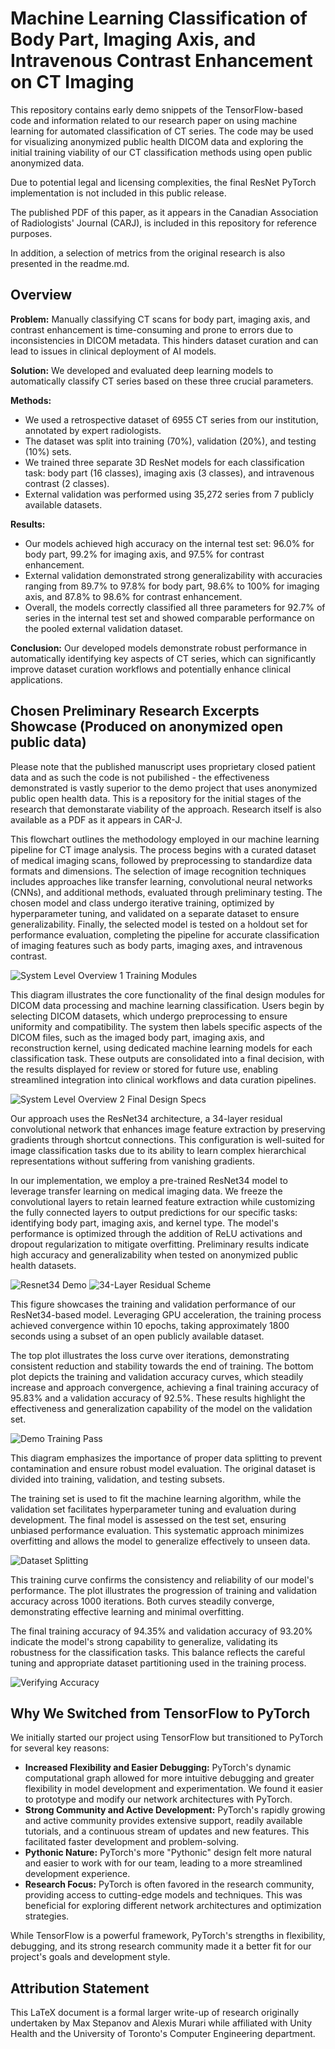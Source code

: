 # Machine Learning Classification of Body Part, Imaging Axis, and Intravenous Contrast Enhancement on CT Imaging

This repository contains early demo snippets of the TensorFlow-based code and information related to our research paper on using machine learning for automated classification of CT series. The code may be used for visualizing anonymized public health DICOM data and exploring the initial training viability of our CT classification methods using open public anonymized data. 

Due to potential legal and licensing complexities, the final ResNet PyTorch implementation is not included in this public release.

The published PDF of this paper, as it appears in the Canadian Association of Radiologists' Journal (CARJ), is included in this repository for reference purposes.

In addition, a selection of metrics from the original research is also presented in the readme.md.

## Overview

**Problem:** Manually classifying CT scans for body part, imaging axis, and contrast enhancement is time-consuming and prone to errors due to inconsistencies in DICOM metadata. This hinders dataset curation and can lead to issues in clinical deployment of AI models.

**Solution:** We developed and evaluated deep learning models to automatically classify CT series based on these three crucial parameters.

**Methods:**

*   We used a retrospective dataset of 6955 CT series from our institution, annotated by expert radiologists.
*   The dataset was split into training (70%), validation (20%), and testing (10%) sets.
*   We trained three separate 3D ResNet models for each classification task: body part (16 classes), imaging axis (3 classes), and intravenous contrast (2 classes).
*   External validation was performed using 35,272 series from 7 publicly available datasets.

**Results:**

*   Our models achieved high accuracy on the internal test set: 96.0% for body part, 99.2% for imaging axis, and 97.5% for contrast enhancement.
*   External validation demonstrated strong generalizability with accuracies ranging from 89.7% to 97.8% for body part, 98.6% to 100% for imaging axis, and 87.8% to 98.6% for contrast enhancement.
*   Overall, the models correctly classified all three parameters for 92.7% of series in the internal test set and showed comparable performance on the pooled external validation dataset.

**Conclusion:** Our developed models demonstrate robust performance in automatically identifying key aspects of CT series, which can significantly improve dataset curation workflows and potentially enhance clinical applications.


## Chosen Preliminary Research Excerpts Showcase (Produced on anonymized open public data)
Please note that the published manuscript uses proprietary closed patient data and as such the code is not pubilished - the effectiveness demonstrated is vastly superior to the demo project that uses anonymized public open health data. This is a repository for the initial stages of the research that demonstarate viability of the approach. Research itself is also available as a PDF as it appears in CAR-J.

This flowchart outlines the methodology employed in our machine learning pipeline for CT image analysis. The process begins with a curated dataset of medical imaging scans, followed by preprocessing to standardize data formats and dimensions. The selection of image recognition techniques includes approaches like transfer learning, convolutional neural networks (CNNs), and additional methods, evaluated through preliminary testing. The chosen model and class undergo iterative training, optimized by hyperparameter tuning, and validated on a separate dataset to ensure generalizability. Finally, the selected model is tested on a holdout set for performance evaluation, completing the pipeline for accurate classification of imaging features such as body parts, imaging axes, and intravenous contrast.

![System Level Overview 1 Training Modules](Assets/System_Level_Overview-1-Training_Modules.png)

This diagram illustrates the core functionality of the final design modules for DICOM data processing and machine learning classification. Users begin by selecting DICOM datasets, which undergo preprocessing to ensure uniformity and compatibility. The system then labels specific aspects of the DICOM files, such as the imaged body part, imaging axis, and reconstruction kernel, using dedicated machine learning models for each classification task. These outputs are consolidated into a final decision, with the results displayed for review or stored for future use, enabling streamlined integration into clinical workflows and data curation pipelines.

![System Level Overview 2 Final Design Specs](Assets/System_Level_Overview-2-Final_Design_Modules.png)

Our approach uses the ResNet34 architecture, a 34-layer residual convolutional network that enhances image feature extraction by preserving gradients through shortcut connections. This configuration is well-suited for image classification tasks due to its ability to learn complex hierarchical representations without suffering from vanishing gradients.

In our implementation, we employ a pre-trained ResNet34 model to leverage transfer learning on medical imaging data. We freeze the convolutional layers to retain learned feature extraction while customizing the fully connected layers to output predictions for our specific tasks: identifying body part, imaging axis, and kernel type. The model's performance is optimized through the addition of ReLU activations and dropout regularization to mitigate overfitting. Preliminary results indicate high accuracy and generalizability when tested on anonymized public health datasets.

![Resnet34 Demo](Assets/Resnet34_Demo.png)
![34-Layer Residual Scheme](Assets/34-Layer-Residual.png)

This figure showcases the training and validation performance of our ResNet34-based model. Leveraging GPU acceleration, the training process achieved convergence within 10 epochs, taking approximately 1800 seconds using a subset of an open publicly available dataset.

The top plot illustrates the loss curve over iterations, demonstrating consistent reduction and stability towards the end of training. The bottom plot depicts the training and validation accuracy curves, which steadily increase and approach convergence, achieving a final training accuracy of 95.83% and a validation accuracy of 92.5%. These results highlight the effectiveness and generalization capability of the model on the validation set.

![Demo Training Pass](Assets/Demo_Training_Pass.png)

This diagram emphasizes the importance of proper data splitting to prevent contamination and ensure robust model evaluation. The original dataset is divided into training, validation, and testing subsets.

The training set is used to fit the machine learning algorithm, while the validation set facilitates hyperparameter tuning and evaluation during development. The final model is assessed on the test set, ensuring unbiased performance evaluation. This systematic approach minimizes overfitting and allows the model to generalize effectively to unseen data.

![Dataset Splitting](Assets/Dataset_Splitting.png)

This training curve confirms the consistency and reliability of our model's performance. The plot illustrates the progression of training and validation accuracy across 1000 iterations. Both curves steadily converge, demonstrating effective learning and minimal overfitting.

The final training accuracy of 94.35% and validation accuracy of 93.20% indicate the model's strong capability to generalize, validating its robustness for the classification tasks. This balance reflects the careful tuning and appropriate dataset partitioning used in the training process.

![Verifying Accuracy](Assets/Verifying_Accuracy.png)


## Why We Switched from TensorFlow to PyTorch

We initially started our project using TensorFlow but transitioned to PyTorch for several key reasons:

*   **Increased Flexibility and Easier Debugging:** PyTorch's dynamic computational graph allowed for more intuitive debugging and greater flexibility in model development and experimentation. We found it easier to prototype and modify our network architectures with PyTorch.
*   **Strong Community and Active Development:** PyTorch's rapidly growing and active community provides extensive support, readily available tutorials, and a continuous stream of updates and new features. This facilitated faster development and problem-solving.
*   **Pythonic Nature:** PyTorch's more "Pythonic" design felt more natural and easier to work with for our team, leading to a more streamlined development experience.
*   **Research Focus:** PyTorch is often favored in the research community, providing access to cutting-edge models and techniques. This was beneficial for exploring different network architectures and optimization strategies.

While TensorFlow is a powerful framework, PyTorch's strengths in flexibility, debugging, and its strong research community made it a better fit for our project's goals and development style.



## Attribution Statement

This LaTeX document is a formal larger write-up of research originally undertaken by Max Stepanov and Alexis Murari while affiliated with Unity Health and the University of Toronto's Computer Engineering department.